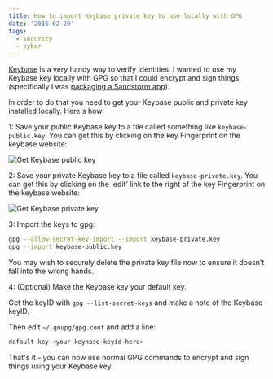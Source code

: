 ```yaml
---
title: How to import Keybase private key to use locally with GPG
date: '2016-02-20'
tags:
  - security
  - cyber
---
```


[Keybase](https://keybase.io/) is a very handy way to verify identities. I wanted to use my Keybase key locally with GPG so that I could encrypt and sign things (specifically I was [packaging a Sandstorm app](https://docs.sandstorm.io/en/latest/developing/publishing-apps/#verify-your-identity)).

In order to do that you need to get your Keybase public and private key installed locally. Here's how:

<!--more-->

1: Save your public Keybase key to a file called something like `keybase-public.key`. You can get this by clicking on the key Fingerprint on the keybase website:

![Get Keybase public key](/images/2016/keybase1.png)

2: Save your private Keybase key to a file called `keybase-private.key`. You can get this by clicking on the 'edit' link to the right of the key Fingerprint on the keybase website:

![Get Keybase private key](/images/2016/keybase2.png)

3: Import the keys to gpg:

```bash
gpg --allow-secret-key-import --import keybase-private.key
gpg --import keybase-public.key
```
You may wish to securely delete the private key file now to ensure it doesn't fall into the wrong hands.

4: (Optional) Make the Keybase key your default key.

Get the keyID with `gpg --list-secret-keys` and make a note of the Keybase keyID.

Then edit `~/.gnupg/gpg.conf` and add a line:

```bash
default-key <your-keynase-keyid-here>
```

That's it - you can now use normal GPG commands to encrypt and sign things using your Keybase key.
